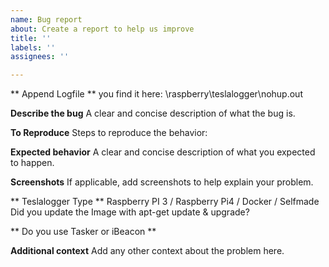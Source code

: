 ```yaml
---
name: Bug report
about: Create a report to help us improve
title: ''
labels: ''
assignees: ''

---
```


** Append Logfile **
you find it here: \\raspberry\teslalogger\nohup.out

**Describe the bug**
A clear and concise description of what the bug is.

**To Reproduce**
Steps to reproduce the behavior:

**Expected behavior**
A clear and concise description of what you expected to happen.

**Screenshots**
If applicable, add screenshots to help explain your problem.

** Teslalogger Type **
Raspberry PI 3 / Raspberry Pi4 / Docker / Selfmade
Did you update the Image with apt-get update & upgrade?

** Do you use Tasker or iBeacon **

**Additional context**
Add any other context about the problem here.
